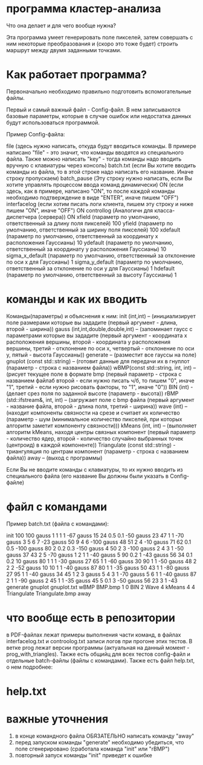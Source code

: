 # программа кластер-анализа
Что она делает и для чего вообще нужна?

Эта программа умеет генерировать поле пикселей, затем совершать с ним некоторые преобразования и (скоро это тоже будет) строить маршрут между двумя заданными точками.

# Как работает программа?

Первоначально необходимо правильно подготовить вспомогательные файлы.

Первый и самый важный файл - Config-файл. В нем записываются базовые параметры, которые в случае ошибок или недостатка данных будут использоваться программой.

Пример Config-файла:

file  (здесь нужно написать, откуда будут вводиться команды. В примере написано "file" - это значит, что команды вводятся из специального файла. Также можно написать "key" - тогда команды надо вводить вручную с клавиатуры через консоль)
batch.txt  (если Вы хотите вводить команды из файла, то в этой строке надо написать его название. Иначе строку пропускаем)
batch_pause (Эту строку нужно написать, если Вы хотите управлять процессом ввода команд динамически)
ON (если здесь, как в примере, написано "ON", то после каждой команды необходимо подтверждение в виде "ENTER", иначе пишем "OFF")
interfacelog  (если хотим писать логи клиента, пишем эту строку и ниже пишем "ON", иначе "OFF")
ON
controllog (Аналогичн для класса-диспетчера (сервера))
ON
xfield (параметр по умолчанию, ответственный за длину поля пикселей)
100
yfield (параметр по умолчанию, ответственный за ширину поля пикселей)
100
xdefault (параметр по умолчанию, ответственный за координату х расположения Гауссианы)
10
ydefault (параметр по умолчанию, ответственный за координату у расположения Гауссианы)
10
sigma_x_default (параметр по умолчанию, ответственный за отклонение по оси х для Гауссианы)
1
sigma_y_default (параметр по умолчанию, ответственный за отклонение по оси у для Гауссианы)
1
hdefault (параметр по умолчанию, ответственный за высоту Гауссианы)
1


# команды и как их вводить



Команды(параметры) и объяснения к ним: 
init (int,int) – (инициализирует поле размерами которые вы зададите (первый аргумент - длина, второй - ширина))
gauss (int,int,double,double,int) – (запоминает гаусс с параметрами которые вы зададите (первый аргумент - координата х расположения вершины, второй - координата у расположения вершины, третий - отклонение по оси х, четвертый - отклонение по оси у, пятый - высота Гауссианы))
generate – (разместит все гауссы на поле) 
gnuplot (const std::string) – (готовит данные для передачи их в гнуплот (параметр - строка с названием файла))
wBMP(const std::string, int, int) – (рисует текущее поле в формате bmp (первый параметр - строка с названием файлаб второй - если нужно писать ч/б, то пишем "0", иначе "1", третий - если нужно рисовать факторы, то "1", иначе "0")) 
BIN (int)  - (делает срез поля по заданной высоте (параметр - высота)) 
rBMP (std::ifstream&, int, int) – (загружает поле с bmp файла (первый аргумент - название файла, второй - длина поля, третий - ширина)) 
wave (int) – (находит компоненты связности на срезе и считает их количество (параметр - шум (минимальное количество пикселей, при которых алгоритм заметит компоненту связности))) 
kMeans (int, int) – (выполняет алгоритм kMeans, находя центры связных компонент (первый параметр - количество ядер, второй - количество случайно выбранных точек (центроид) в каждой компоненте))
Triangulate (const std::string) - триангуляция по центрам компонент (параметр - строка с названием файла))
away – (выход с программы)


Если Вы не вводите команды с клавиатуры, то их нужно вводить из специального файла (его название Вы должны были указать в Config-файле)

# файл с командами
Пример batch.txt (файла с командами):

init
100 100
gauss
1 1 1 1 -67
gauss
15 24 0.5 0.1 -50
gauss
23 47 1 1 -70
gauss
3 5 6 7 -23
gauss
50 9 4 6 -100
gauss
48 51 2 4 -10
gauss
71 62 0.1 0.5 -100
gauss
80 2 0.2 0.3 -150
gauss
4 50 2 3 -100
gauss
2 4 3 1 -50
gauss
37 43 2 5 -70
gauss
1 2 1 1 -40
gauss
5 90 0.2 1 -43
gauss
56 34 0.1 0.2 10
gauss
80 1 1 1 -30
gauss
27 65 1 1 -60
gauss
30 90 1 1 -50
gauss
48 2 2 2 -52
gauss
10 10 1 1 -40
gauss
87 80 1 1 -35
gauss
50 43 1 1 -80
gauss
27 95 1 1 -40
gauss
34 45 1 2 3
gauss
5 4 3 1 -70
gauss
5 6 1 1 -40
gauss
87 2 1 1 -90
gauss
2 45 1 1 -35
gauss
45 5 0.1 3 -50
gauss
56 23 3 1 -43
generate
gnuplot
gnuplot.txt
wBMP
BMP.bmp
1
0
BIN
2
Wave 
4
kMeans
4 4
Triangulate
Triangulate.bmp
away

# что вообще есть в репозитории
в PDF-файлах лежат примеры выполнения части команд, в файлах interfacelog.txt и controolog.txt записи логов при прогоне этих тестов. В ветке prog лежат версии программы (актуальная на данный момент - prog_with_triangles). Также есть общийц для всех тестов config-файл и отдельные batch-файлы (файлы с командами).
Также есть файл help.txt, о нем подробнее:


# help.txt


 
# важные уточнения

1) в конце командного файла ОБЯЗАТЕЛЬНО написать команду "away"
2) перед запуском команды "generate" необходимо убедиться, что поле сгенерировано (сработала команда "init" или "rBMP")
3) повторный запуск команды "init" приведет к ошибке
